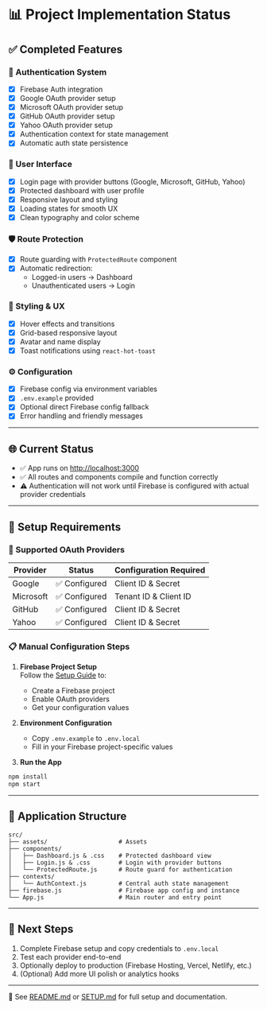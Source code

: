 # 📊 Project Implementation Status

## ✅ Completed Features

### 🔐 Authentication System
- [x] Firebase Auth integration
- [x] Google OAuth provider setup
- [x] Microsoft OAuth provider setup
- [x] GitHub OAuth provider setup
- [x] Yahoo OAuth provider setup
- [x] Authentication context for state management
- [x] Automatic auth state persistence

### 🎨 User Interface
- [x] Login page with provider buttons (Google, Microsoft, GitHub, Yahoo)
- [x] Protected dashboard with user profile
- [x] Responsive layout and styling
- [x] Loading states for smooth UX
- [x] Clean typography and color scheme

### 🛡️ Route Protection
- [x] Route guarding with `ProtectedRoute` component
- [x] Automatic redirection:
  - Logged-in users → Dashboard
  - Unauthenticated users → Login

### 💅 Styling & UX
- [x] Hover effects and transitions
- [x] Grid-based responsive layout
- [x] Avatar and name display
- [x] Toast notifications using `react-hot-toast`

### ⚙️ Configuration
- [x] Firebase config via environment variables
- [x] `.env.example` provided
- [x] Optional direct Firebase config fallback
- [x] Error handling and friendly messages

---

## 🌐 Current Status

- ✅ App runs on [http://localhost:3000](http://localhost:3000)
- ✅ All routes and components compile and function correctly
- ⚠️ Authentication will not work until Firebase is configured with actual provider credentials

---

## 🔧 Setup Requirements

### 🔗 Supported OAuth Providers

| Provider   | Status       | Configuration Required      |
|------------|--------------|-----------------------------|
| Google     | ✅ Configured | Client ID & Secret         |
| Microsoft  | ✅ Configured | Tenant ID & Client ID      |
| GitHub     | ✅ Configured | Client ID & Secret         |
| Yahoo      | ✅ Configured | Client ID & Secret         |

### 📋 Manual Configuration Steps

1. **Firebase Project Setup**  
   Follow the [Setup Guide](SETUP.md) to:
   - Create a Firebase project
   - Enable OAuth providers
   - Get your configuration values

2. **Environment Configuration**  
   - Copy `.env.example` to `.env.local`
   - Fill in your Firebase project-specific values

3. **Run the App**

```bash
npm install
npm start
```

---

## 🧱 Application Structure

```
src/
├── assets/                    # Assets
├── components/
│   ├── Dashboard.js & .css    # Protected dashboard view
│   ├── Login.js & .css        # Login with provider buttons
│   └── ProtectedRoute.js      # Route guard for authentication
├── contexts/
│   └── AuthContext.js         # Central auth state management
├── firebase.js                # Firebase app config and instance
└── App.js                     # Main router and entry point
```

---

## 🎯 Next Steps

1. Complete Firebase setup and copy credentials to `.env.local`
2. Test each provider end-to-end
3. Optionally deploy to production (Firebase Hosting, Vercel, Netlify, etc.)
4. (Optional) Add more UI polish or analytics hooks

---

📖 See [README.md](../README.md) or [SETUP.md](SETUP.md) for full setup and documentation.
